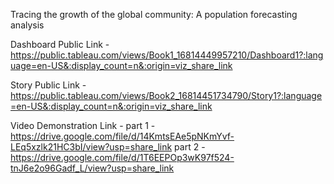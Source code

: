 Tracing the growth of the global community: A population forecasting analysis

Dashboard Public Link - https://public.tableau.com/views/Book1_16814449957210/Dashboard1?:language=en-US&:display_count=n&:origin=viz_share_link

Story Public Link - https://public.tableau.com/views/Book2_16814451734790/Story1?:language=en-US&:display_count=n&:origin=viz_share_link

Video Demonstration Link - 
part 1 - https://drive.google.com/file/d/14KmtsEAe5pNKmYvf-LEq5xzlk21HC3bI/view?usp=share_link
part 2 - https://drive.google.com/file/d/1T6EEPOp3wK97f524-tnJ6e2o96Gadf_L/view?usp=share_link
